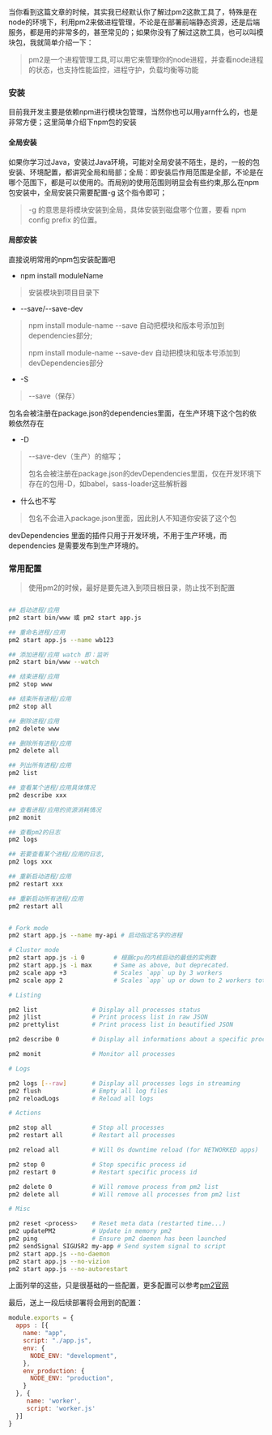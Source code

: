 <!--
 * @Description: pm2进程管理
 * @Version: Beata1.0
 * @Autor: 【B站&公众号】Rong姐姐好可爱
 * @Date: 2020-09-13 21:22:57
 * @LastEditors: 【B站&公众号】Rong姐姐好可爱
 * @LastEditTime: 2020-09-14 23:41:54
-->


当你看到这篇文章的时候，其实我已经默认你了解过pm2这款工具了，特殊是在node的环境下，利用pm2来做进程管理，不论是在部署前端静态资源，还是后端服务，都是用的非常多的，甚至常见的；如果你没有了解过这款工具，也可以叫模块包，我就简单介绍一下：
> pm2是一个进程管理工具,可以用它来管理你的node进程，并查看node进程的状态，也支持性能监控，进程守护，负载均衡等功能

### 安装

目前我开发主要是依赖npm进行模块包管理，当然你也可以用yarn什么的，也是非常方便；这里简单介绍下npm包的安装

#### 全局安装

如果你学习过Java，安装过Java环境，可能对全局安装不陌生，是的，一般的包安装、环境配置，都讲究全局和局部；全局：即安装后作用范围是全部，不论是在哪个范围下，都是可以使用的。而局别的使用范围则明显会有些约束,那么在npm包安装中，全局安装只需要配置-g 这个指令即可；
> -g 的意思是将模块安装到全局，具体安装到磁盘哪个位置，要看 npm config prefix 的位置。



#### 局部安装

直接说明常用的npm包安装配置吧

- npm install moduleName
> 安装模块到项目目录下


- --save/--save-dev
>npm install module-name --save 自动把模块和版本号添加到dependencies部分;
> 
> npm install module-name --save-dev 自动把模块和版本号添加到devDependencies部分

- -S
> --save（保存）

包名会被注册在package.json的dependencies里面，在生产环境下这个包的依赖依然存在

- -D
> --save-dev（生产）的缩写； 
> 
> 包名会被注册在package.json的devDependencies里面，仅在开发环境下存在的包用-D，如babel，sass-loader这些解析器


- 什么也不写

> 包名不会进入package.json里面，因此别人不知道你安装了这个包

devDependencies 里面的插件只用于开发环境，不用于生产环境，而 dependencies 是需要发布到生产环境的。


### 常用配置

> 使用pm2的时候，最好是要先进入到项目根目录，防止找不到配置

```bash

## 启动进程/应用 
pm2 start bin/www 或 pm2 start app.js

## 重命名进程/应用 
pm2 start app.js --name wb123

## 添加进程/应用 watch 即：监听
pm2 start bin/www --watch

## 结束进程/应用 
pm2 stop www

## 结束所有进程/应用 
pm2 stop all

## 删除进程/应用 
pm2 delete www

## 删除所有进程/应用 
pm2 delete all

## 列出所有进程/应用 
pm2 list

## 查看某个进程/应用具体情况 
pm2 describe xxx

## 查看进程/应用的资源消耗情况 
pm2 monit

## 查看pm2的日志 
pm2 logs

## 若要查看某个进程/应用的日志,
pm2 logs xxx

## 重新启动进程/应用 
pm2 restart xxx

## 重新启动所有进程/应用 
pm2 restart all


# Fork mode
pm2 start app.js --name my-api # 启动指定名字的进程

# Cluster mode
pm2 start app.js -i 0        # 根据cpu的内核启动的最低的实例数
pm2 start app.js -i max      # Same as above, but deprecated.
pm2 scale app +3             # Scales `app` up by 3 workers
pm2 scale app 2              # Scales `app` up or down to 2 workers total

# Listing

pm2 list               # Display all processes status
pm2 jlist              # Print process list in raw JSON
pm2 prettylist         # Print process list in beautified JSON

pm2 describe 0         # Display all informations about a specific process

pm2 monit              # Monitor all processes

# Logs

pm2 logs [--raw]       # Display all processes logs in streaming
pm2 flush              # Empty all log files
pm2 reloadLogs         # Reload all logs

# Actions

pm2 stop all           # Stop all processes
pm2 restart all        # Restart all processes

pm2 reload all         # Will 0s downtime reload (for NETWORKED apps)

pm2 stop 0             # Stop specific process id
pm2 restart 0          # Restart specific process id

pm2 delete 0           # Will remove process from pm2 list
pm2 delete all         # Will remove all processes from pm2 list

# Misc

pm2 reset <process>    # Reset meta data (restarted time...)
pm2 updatePM2          # Update in memory pm2
pm2 ping               # Ensure pm2 daemon has been launched
pm2 sendSignal SIGUSR2 my-app # Send system signal to script
pm2 start app.js --no-daemon
pm2 start app.js --no-vizion
pm2 start app.js --no-autorestart

```

上面列举的这些，只是很基础的一些配置，更多配置可以参考[pm2官网](https://pm2.keymetrics.io/docs/usage/pm2-doc-single-page/)





最后，送上一段后续部署将会用到的配置：
```js
module.exports = {
  apps : [{
    name: "app",
    script: "./app.js",
    env: {
      NODE_ENV: "development",
    },
    env_production: {
      NODE_ENV: "production",
    }
  }, {
     name: 'worker',
     script: 'worker.js'
  }]
}
```




